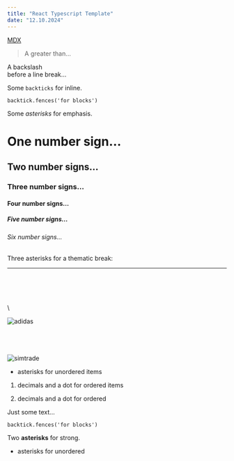 ```yaml
---
title: "React Typescript Template"
date: "12.10.2024"
---
```



[MDX](https://mdxjs.com "title")


> A greater than…


A backslash\
before a line break…


Some `backticks` for inline.

```tsx
backtick.fences('for blocks')
```


Some *asterisks* for emphasis.


# One number sign…


## Two number signs…


### Three number signs…


#### Four number signs…


##### Five number signs…


###### Six number signs…


Three asterisks for a thematic break:

***
\
\
\
\
\

![adidas](https://raw.githubusercontent.com/haorocks/devlog/main/posts/12-10-2024-react-typescript-template/adidas.png "title")
\
\
\
\
\
![simtrade](https://raw.githubusercontent.com/haorocks/devlog/main/posts/12-10-2024-react-typescript-template/simtrade.png "title")


* asterisks for unordered items

1. decimals and a dot for ordered items


1. decimals and a dot for ordered


Just some text…


```tsx
backtick.fences('for blocks')
```


Two **asterisks** for strong.


* asterisks for unordered
